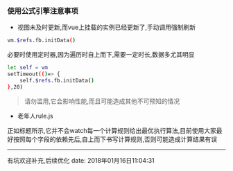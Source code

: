### 使用公式引擎注意事项

- 视图未及时更新,而vue上挂载的实例已经更新了,手动调用强制刷新

```bash
vm.$refs.fb.initData()

```
必要时使用定时器,因为遍历时自上而下,需要一定时长,数据多尤其明显

```bash
let self = vm
setTimeout(()=> {
	self.$refs.fb.initData()
},20)
```
> 请勿滥用,它会影响性能,而且可能造成其他不可预知的情况

- 老年人rule.js

正如标题所示,它并不会watch每一个计算规则给出最优执行算法,目前使用大家最好按照每个字段的依赖先后,自上而下书写计算规则,否则可能造成计算结果有误


---
有坑欢迎补充,后续优化
date: 2018年01月16日11:04:31
